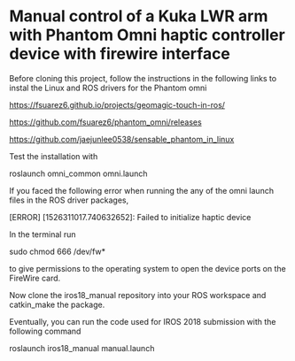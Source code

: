 # Manual control of a Kuka LWR arm with Phantom Omni haptic controller device with firewire interface

Before cloning this project, follow the instructions in the following links to instal the Linux and ROS drivers for the Phantom omni

https://fsuarez6.github.io/projects/geomagic-touch-in-ros/

https://github.com/fsuarez6/phantom_omni/releases
 
https://github.com/jaejunlee0538/sensable_phantom_in_linux


Test the installation with 

roslaunch omni_common omni.launch

If you faced the following error when running the any of the omni launch files in the ROS driver packages,

[ERROR] [1526311017.740632652]: Failed to initialize haptic device

In the terminal run

sudo chmod 666 /dev/fw*

to give permissions to the operating system to open the device ports on the FireWire card.

Now clone the iros18_manual repository into your ROS workspace and catkin_make the package. 

Eventually, you can run the code used for IROS 2018 submission with the following command

roslaunch iros18_manual manual.launch
